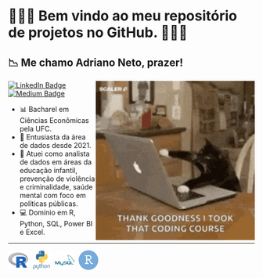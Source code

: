 # 👨🏾‍💻 Bem vindo ao meu repositório de projetos no GitHub. 🧙🏾‍♂️
 ## 📉   Me chamo Adriano Neto, prazer!
<img src = "banner.gif" width = "325px" align = "right">

   <div id="badges">
  <a href = "https://www.linkedin.com/in/adrianomsn/">
    <img src="https://img.shields.io/badge/LinkedIn-blue?style=for-the-badge&logo=linkedin&logoColor=white" alt="LinkedIn Badge"/>
  </a>
  <a href = "https://medium.com/@adrianomsn">
  <img src="https://img.shields.io/badge/Medium-12100E?style=for-the-badge&logo=medium&logoColor=white" alt="Medium Badge"/>
  </a>
</div>

- 📊 Bacharel em Ciências Econômicas pela UFC.
- 🎲 Entusiasta da área de dados desde 2021.
- 🔬 Atuei como analista de dados em áreas da educação infantil, prevenção de violência e criminalidade, saúde mental com foco em políticas públicas.
- 💻 Domínio em R, Python, SQL, Power BI e Excel.

---

<div>
  <img src="https://github.com/devicons/devicon/blob/master/icons/r/r-original.svg" title="R" alt="R" width="40" height="40"/>&nbsp;
  <img src="https://github.com/devicons/devicon/blob/master/icons/python/python-original-wordmark.svg" title="Python" alt="Python" width="40" height="40"/>&nbsp;
  <img src="https://github.com/devicons/devicon/blob/master/icons/mysql/mysql-plain-wordmark.svg" title="MySQL" alt="MySQL" width="40" height="40"/>&nbsp;
  <img src="https://github.com/devicons/devicon/blob/master/icons/rstudio/rstudio-original.svg" title="Rstudio" alt="Rstudio" width="40" height="40"/>&nbsp;
</div>




